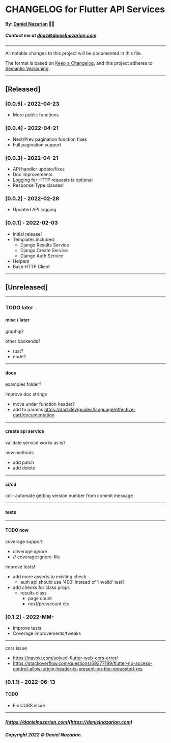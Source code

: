 # CHANGELOG for Flutter API Services
#### By: [Daniel Nazarian](https://danielnazarian) 🐧👹
##### Contact me at <dnaz@danielnazarian.com>

-------------------------------------------------------

All notable changes to this project will be documented in this file.

The format is based on [Keep a Changelog](https://keepachangelog.com/en/1.0.0/),
and this project adheres to [Semantic Versioning](https://semver.org/spec/v2.0.0.html).


-------------------------------------------------------

## [Released]

### [0.0.5] - 2022-04-23
- More public functions


### [0.0.4] - 2022-04-21
- Next/Prev pagination function fixes
- Full pagination support


### [0.0.3] - 2022-04-21
- API handler update/fixes
- Doc improvements
- Logging for HTTP requests is optional
- Response Type classes!


### [0.0.2] - 2022-02-28
- Updated API logging


### [0.0.1] - 2022-02-03
- Initial release!
- Templates included:
  - Django Results Service
  - Django Create Service
  - Django Auth Service
- Helpers
- Base HTTP Client



-------------------------------------------------------

## [Unreleased]

-------------------------------------------------------
### TODO later

#### misc / later

graphql?

other backends?
- rust?
- node?

------

#### docs

examples folder?


improve doc strings
- move under function header?
- add to params https://dart.dev/guides/language/effective-dart/documentation

------

#### create api service

validate service works as is?

new methods
- add patch
- add delete

------

#### ci/cd

cd - automate getting version number from commit message

------

#### tests

------

#### TODO now


coverage support
- coverage ignore
- // coverage:ignore-file


Improve tests!
- add more asserts to existing check
  - auth api should use '400' instead of 'invalid' test?
- add checks for class props
  - results class
    - page count
    - next/prev/count etc.


### [0.1.2] - 2022-MM-
- Improve tests
- Coverage improvements/tweaks

-----

cors issue
- https://navoki.com/solved-flutter-web-cors-error/
- https://stackoverflow.com/questions/69277199/flutter-no-access-control-allow-origin-header-is-present-on-the-requested-res


### [0.1.1] - 2022-06-13
#### TODO
- Fix CORS issue

-------------------------------------------------------

##### [https://danielnazarian.com](https://danielnazarian.com)
##### Copyright 2022 © Daniel Nazarian.
